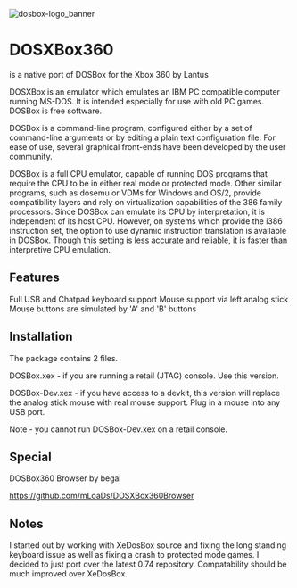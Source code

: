 ![dosbox-logo_banner](https://github.com/user-attachments/assets/d0c8332a-0377-4579-9ece-2c6c6f192b61)

# DOSXBox360
is a native port of DOSBox for the Xbox 360 by Lantus 

DOSXBox is an emulator which emulates an IBM PC compatible computer running MS-DOS.
It is intended especially for use with old PC games. DOSBox is free software.

DOSBox is a command-line program, configured either by a set of command-line arguments or by editing a plain text configuration file. For ease of use, several graphical front-ends have been developed by the user community.


DOSBox is a full CPU emulator, capable of running DOS programs that require the CPU to be in either real mode or protected mode. Other similar programs, such as dosemu or VDMs for Windows and OS/2, provide compatibility layers and rely on virtualization capabilities of the 386 family processors. Since DOSBox can emulate its CPU by interpretation, it is independent of its host CPU. However, on systems which provide the i386 instruction set, the option to use dynamic instruction translation is available in DOSBox. Though this setting is less accurate and reliable, it is faster than interpretive CPU emulation.

Features
--------

Full USB and Chatpad keyboard support
Mouse support via left analog stick
Mouse buttons are simulated by 'A' and 'B' buttons

Installation
------------

The package contains 2 files.

DOSBox.xex - if you are running a retail (JTAG) console. Use this version.

DOSBox-Dev.xex - if you have access to a devkit, this version will replace the analog stick mouse with real mouse support. Plug in a mouse into any USB port.

Note - you cannot run DOSBox-Dev.xex on a retail console.

Special
-------
DOSBox360 Browser by begal

https://github.com/mLoaDs/DOSXBox360Browser

Notes
-----

I started out by working with XeDosBox source and fixing the long standing keyboard issue as well as fixing a crash to protected mode games. I decided to just port over the latest 0.74 repository. Compatability should be much improved over XeDosBox.
